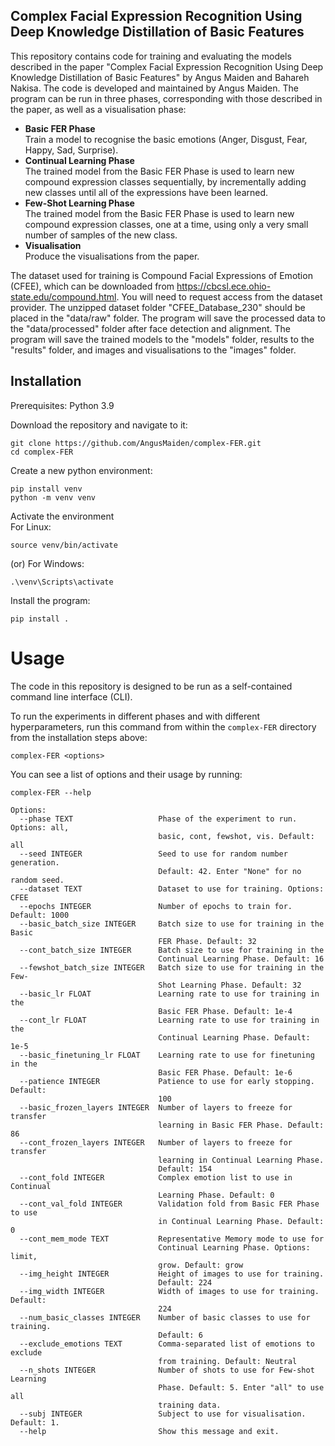 ## Complex Facial Expression Recognition Using Deep Knowledge Distillation of Basic Features

This repository contains code for training and evaluating the models described in the paper "Complex Facial Expression Recognition Using Deep Knowledge Distillation of Basic Features" by Angus Maiden and Bahareh Nakisa. The code is developed and maintained by Angus Maiden. The program can be run in three phases, corresponding with those described in the paper, as well as a visualisation phase:
- **Basic FER Phase**  
Train a model to recognise the basic emotions (Anger, Disgust, Fear, Happy, Sad, Surprise).
- **Continual Learning Phase**  
The trained model from the Basic FER Phase is used to learn new compound expression classes sequentially, by incrementally adding new classes until all of the expressions have been learned.
- **Few-Shot Learning Phase**  
The trained model from the Basic FER Phase is used to learn new compound expression classes, one at a time, using only a very small number of samples of the new class.
- **Visualisation**  
Produce the visualisations from the paper.

The dataset used for training is Compound Facial Expressions of Emotion (CFEE), which can be downloaded from https://cbcsl.ece.ohio-state.edu/compound.html. You will need to request access from the dataset provider. The unzipped dataset folder "CFEE_Database_230" should be placed in the "data/raw" folder. The program will save the processed data to the "data/processed" folder after face detection and alignment. The program will save the trained models to the "models" folder, results to the "results" folder, and images and visualisations to the "images" folder.

## Installation

Prerequisites:
Python 3.9

Download the repository and navigate to it:
```
git clone https://github.com/AngusMaiden/complex-FER.git
cd complex-FER
```
Create a new python environment:
```
pip install venv
python -m venv venv
```
Activate the environment  
For Linux:
```
source venv/bin/activate
```
(or) For Windows:  
```
.\venv\Scripts\activate
```
Install the program:
```
pip install .
```

# Usage

The code in this repository is designed to be run as a self-contained command line interface (CLI).

To run the experiments in different phases and with different hyperparameters, run this command from within the `complex-FER` directory from the installation steps above:
```
complex-FER <options>
```

You can see a list of options and their usage by running:
```
complex-FER --help
```

```
Options:
  --phase TEXT                   Phase of the experiment to run. Options: all,
                                 basic, cont, fewshot, vis. Default: all
  --seed INTEGER                 Seed to use for random number generation.
                                 Default: 42. Enter "None" for no random seed.
  --dataset TEXT                 Dataset to use for training. Options: CFEE
  --epochs INTEGER               Number of epochs to train for. Default: 1000
  --basic_batch_size INTEGER     Batch size to use for training in the Basic
                                 FER Phase. Default: 32
  --cont_batch_size INTEGER      Batch size to use for training in the
                                 Continual Learning Phase. Default: 16
  --fewshot_batch_size INTEGER   Batch size to use for training in the Few-
                                 Shot Learning Phase. Default: 32
  --basic_lr FLOAT               Learning rate to use for training in the
                                 Basic FER Phase. Default: 1e-4
  --cont_lr FLOAT                Learning rate to use for training in the
                                 Continual Learning Phase. Default: 1e-5
  --basic_finetuning_lr FLOAT    Learning rate to use for finetuning in the
                                 Basic FER Phase. Default: 1e-6
  --patience INTEGER             Patience to use for early stopping. Default:
                                 100
  --basic_frozen_layers INTEGER  Number of layers to freeze for transfer
                                 learning in Basic FER Phase. Default: 86
  --cont_frozen_layers INTEGER   Number of layers to freeze for transfer
                                 learning in Continual Learning Phase.
                                 Default: 154
  --cont_fold INTEGER            Complex emotion list to use in Continual
                                 Learning Phase. Default: 0
  --cont_val_fold INTEGER        Validation fold from Basic FER Phase to use
                                 in Continual Learning Phase. Default: 0
  --cont_mem_mode TEXT           Representative Memory mode to use for
                                 Continual Learning Phase. Options: limit,
                                 grow. Default: grow
  --img_height INTEGER           Height of images to use for training.
                                 Default: 224
  --img_width INTEGER            Width of images to use for training. Default:
                                 224
  --num_basic_classes INTEGER    Number of basic classes to use for training.
                                 Default: 6
  --exclude_emotions TEXT        Comma-separated list of emotions to exclude
                                 from training. Default: Neutral
  --n_shots INTEGER              Number of shots to use for Few-shot Learning
                                 Phase. Default: 5. Enter "all" to use all
                                 training data.
  --subj INTEGER                 Subject to use for visualisation. Default: 1.
  --help                         Show this message and exit.
  ```
